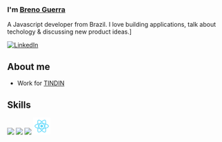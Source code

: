 ### I'm [Breno Guerra][homepage]

A Javascript developer from Brazil. I love building applications, talk about techology & discussing new product ideas.]

[![LinkedIn](https://img.shields.io/twitter/follow/dani_akash_?color=%20%2300acee&label=Connect%20me%20on%20LinkedIn&style=for-the-badge)][linkedin]

## About me
- Work for [TINDIN][tindin]

## Skills
<p>
  <img height="40" src="https://cdn.iconscout.com/icon/free/png-256/javascript-2752148-2284965.png">
  <img height="40" src="https://cdn.iconscout.com/icon/free/png-512/typescript-1174965.png">
  <img height="40" src="https://img.icons8.com/color/452/nodejs.png">
  <img height="40" src="https://raw.githubusercontent.com/github/explore/80688e429a7d4ef2fca1e82350fe8e3517d3494d/topics/react/react.png">
</p>

[homepage]: https://github.com/brenoguerra
[tindin]: https://www.tindin.com.br
[linkedin]: https://www.linkedin.com/in/breno-guerra
